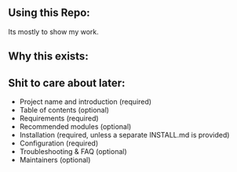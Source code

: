 ## Using this Repo:
Its mostly to show my work. 
## Why this exists:


## Shit to care about later:

 - Project name and introduction (required)
 - Table of contents (optional)
 - Requirements (required)
 - Recommended modules (optional)
 - Installation (required, unless a separate INSTALL.md is provided)
 - Configuration (required)
 - Troubleshooting & FAQ (optional)
 - Maintainers (optional)
